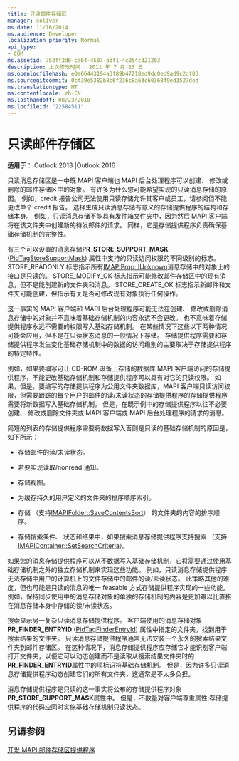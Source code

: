 ```yaml
---
title: 只读邮件存储区
manager: soliver
ms.date: 11/16/2014
ms.audience: Developer
localization_priority: Normal
api_type:
- COM
ms.assetid: 752ff2d6-ca64-4507-adf1-4c054c321203
description: 上次修改时间： 2011 年 7 月 23 日
ms.openlocfilehash: e0a66443194a3f89b47218ed9dc0ed9ad9c2df83
ms.sourcegitcommit: 0cf39e5382b8c6f236c8a63c6036849ed3527ded
ms.translationtype: MT
ms.contentlocale: zh-CN
ms.lasthandoff: 08/23/2018
ms.locfileid: "22584511"
---
```

# <a name="read-only-message-stores"></a>只读邮件存储区

  
  
**适用于**： Outlook 2013 |Outlook 2016 
  
只读消息存储区是一中既 MAPI 客户端也 MAPI 后台处理程序可以创建、 修改或删除的邮件存储区中的对象。 有许多为什么您可能希望实现的只读消息存储的原因。 例如，credit 报告公司无法使用只读存储允许其客户或员工，请参阅但不能更改单个 credit 报告。 选择生成只读消息存储有意义的存储提供程序的结构和存储本身。 例如，只读消息存储不能具有发件箱文件夹中，因为然后 MAPI 客户端将在该文件夹中创建新的待发邮件的请求。 同样，它是存储提供程序负责确保基础存储机制的完整性。
  
有三个可以设置的消息存储**PR_STORE_SUPPORT_MASK** ([PidTagStoreSupportMask](pidtagstoresupportmask-canonical-property.md)) 属性中支持的只读访问权限的不同级别的标志。 STORE_READONLY 标志指示所有[IMAPIProp: IUnknown](imapipropiunknown.md)消息存储中的对象上的接口是只读的。 STORE_MODIFY_OK 标志指示可能修改邮件存储区中的现有消息，但不是能创建新的文件夹和消息。 STORE_CREATE_OK 标志指示新邮件和文件夹可能创建，但指示有关是否可修改现有对象执行任何操作。 
  
这一事实的 MAPI 客户端和 MAPI 后台处理程序可能无法在创建、 修改或删除消息存储中的对象并不意味着基础存储机制的内容永远不会更改。 也不意味着存储提供程序永远不需要的权限写入基础存储机制。 在某些情况下这些以下两种情况可能会应用，但不是在只读状态消息的一般情况下存储。 存储提供程序需要和存储提供程序发生变化基础存储机制中的数据的访问级别的主要取决于存储提供程序的特定特性。
  
例如，如果要编写可让 CD-ROM 设备上存储的数据库 MAPI 客户端访问的存储提供程序，不能更改基础存储机制和存储提供程序可以具有对它的只读权限。 如果，但是，要编写的存储提供程序为公用文件夹数据库，MAPI 客户端只读访问权限，但需要跟踪的每个用户的邮件的读/未读状态的存储提供程序的存储提供程序需要将新数据写入基础存储机制。 但是，在既示例中的存储提供程序以往不必要创建、 修改或删除文件夹或 MAPI 客户端或 MAPI 后台处理程序的请求的消息。
  
简短的列表的存储提供程序需要将数据写入否则是只读的基础存储机制的原因是，如下所示：
  
- 存储邮件的读/未读状态。
    
- 若要实现读取/nonread 通知。 
    
- 存储视图。
    
- 为缓存持久的用户定义的文件夹的排序顺序索引。
    
- 存储 （支持[IMAPIFolder::SaveContentsSort](imapifolder-savecontentssort.md)） 的文件夹的内容的排序顺序。
    
- 存储搜索条件、 状态和结果中，如果搜索消息存储提供程序支持搜索 （支持[IMAPIContainer::SetSearchCriteria](imapicontainer-setsearchcriteria.md)）。
    
如果您的消息存储提供程序可以从不数据写入基础存储机制，它将需要通过使用基础存储机制之外的独立存储机制来实现这些功能。 例如，只读消息存储提供程序无法存储中用户的计算机上的文件存储中的邮件的读/未读状态。 此策略其他的难度，但也可能是只读的消息的唯一 feasable 方式存储提供程序实现的一些功能。 例如，保持同步使用中的消息存储对象的单独的存储机制的内容是更加难以比直接在消息存储本身中存储的读/未读状态。
  
搜索显示另一复杂只读消息存储提供程序。 客户端使用的消息存储对象**PR_FINDER_ENTRYID** ([PidTagFinderEntryId](pidtagfinderentryid-canonical-property.md)) 属性中指定的文件夹，找到用于搜索结果的文件夹。 只读消息存储提供程序通常无法安装一个永久的搜索结果文件夹到邮件存储区。 在这种情况下，消息存储提供程序应存储它才能识别客户端打开文件夹，以便它可以动态创建而不是读取从搜索结果文件夹时的**PR_FINDER_ENTRYID**属性中的项标识符基础存储机制。 但是，因为许多只读消息存储提供程序动态创建它们的所有文件夹，这通常是不太多负担。 
  
消息存储提供程序是只读的这一事实将公布的存储提供程序对象**PR_STORE_SUPPORT_MASK**属性中。 但是，不数量对客户端尊重属性;存储提供程序的代码应同时实施基础存储机制只读状态。 
  
## <a name="see-also"></a>另请参阅



[开发 MAPI 邮件存储区提供程序](developing-a-mapi-message-store-provider.md)

